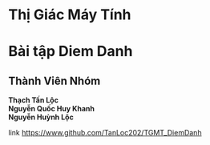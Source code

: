# Thị Giác Máy Tính 
# Bài tập Diem Danh

## Thành Viên Nhóm 
 **Thạch Tấn Lộc**<br>
 **Nguyễn Quốc Huy Khanh**<br>
 **Nguyễn Huỳnh Lộc**<br>


link https://www.github.com/TanLoc202/TGMT_DiemDanh

